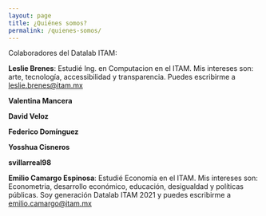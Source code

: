 ```yaml
---
layout: page
title: ¿Quiénes somos?
permalink: /quienes-somos/
---
```

Colaboradores del Datalab ITAM:

**Leslie Brenes**: Estudié Ing. en Computacion en el ITAM. Mis intereses son: arte, tecnología, accessibilidad y transparencia. Puedes escribirme a <leslie.brenes@itam.mx>

**Valentina Mancera**

**David Veloz**

**Federico Domínguez**

**Yosshua Cisneros**

**svillarreal98**

**Emilio Camargo Espinosa**: Estudié Economía en el ITAM. Mis intereses son: Econometria, desarrollo económico, educación, desigualdad y políticas públicas. Soy generación Datalab ITAM 2021 y puedes escribirme a <emilio.camargo@itam.mx>

